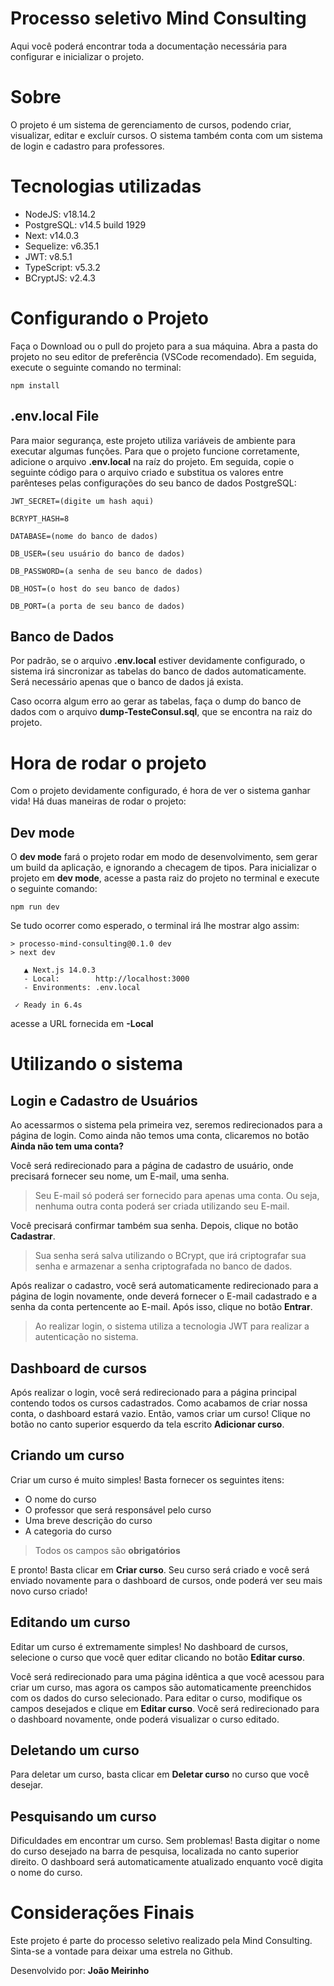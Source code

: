 # Processo seletivo Mind Consulting

Aqui você poderá encontrar toda a documentação necessária para configurar e inicializar o projeto.

# Sobre

O projeto é um sistema de gerenciamento de cursos, podendo criar, visualizar, editar e excluír cursos. O sistema também conta com um sistema de login e cadastro para professores.

# Tecnologias utilizadas

- NodeJS: v18.14.2
- PostgreSQL: v14.5 build 1929
- Next: v14.0.3
- Sequelize: v6.35.1
- JWT: v8.5.1
- TypeScript: v5.3.2
- BCryptJS: v2.4.3

# Configurando o Projeto

Faça o Download ou o pull do projeto para a sua máquina. Abra a pasta do projeto no seu editor de preferência (VSCode recomendado). Em seguida, execute o seguinte comando no terminal:

    npm install

## .env.local File

Para maior segurança, este projeto utiliza variáveis de ambiente para executar algumas funções. Para que o projeto funcione corretamente, adicione o arquivo **.env.local** na raíz do projeto. Em seguida, copie o seguinte código para o arquivo criado e substitua os valores entre parênteses pelas configurações do seu banco de dados PostgreSQL:

    JWT_SECRET=(digite um hash aqui)

    BCRYPT_HASH=8

    DATABASE=(nome do banco de dados)

    DB_USER=(seu usuário do banco de dados)

    DB_PASSWORD=(a senha de seu banco de dados)

    DB_HOST=(o host do seu banco de dados)

    DB_PORT=(a porta de seu banco de dados)

## Banco de Dados

Por padrão, se o arquivo **.env.local** estiver devidamente configurado, o sistema irá sincronizar as tabelas do banco de dados automaticamente. Será necessário apenas que o banco de dados já exista.

Caso ocorra algum erro ao gerar as tabelas, faça o dump do banco de dados com o arquivo **dump-TesteConsul.sql**, que se encontra na raiz do projeto.

# Hora de rodar o projeto

Com o projeto devidamente configurado, é hora de ver o sistema ganhar vida!
Há duas maneiras de rodar o projeto:

## Dev mode

O **dev mode** fará o projeto rodar em modo de desenvolvimento, sem gerar um build da aplicação, e ignorando a checagem de tipos. Para inicializar o projeto em **dev mode**, acesse a pasta raiz do projeto no terminal e execute o seguinte comando:

    npm run dev

Se tudo ocorrer como esperado, o terminal irá lhe mostrar algo assim:

    > processo-mind-consulting@0.1.0 dev
    > next dev

       ▲ Next.js 14.0.3
       - Local:        http://localhost:3000
       - Environments: .env.local

     ✓ Ready in 6.4s

acesse a URL fornecida em **-Local**

# Utilizando o sistema

## Login e Cadastro de Usuários

Ao acessarmos o sistema pela primeira vez, seremos redirecionados para a página de login. Como ainda não temos uma conta, clicaremos no botão **Ainda não tem uma conta?**

Você será redirecionado para a página de cadastro de usuário, onde precisará fornecer seu nome, um E-mail, uma senha.

> Seu E-mail só poderá ser fornecido para apenas uma conta. Ou seja, nenhuma outra conta poderá ser criada utilizando seu E-mail.

Você precisará confirmar também sua senha. Depois, clique no botão **Cadastrar**.

> Sua senha será salva utilizando o BCrypt, que irá criptografar sua senha e armazenar a senha criptografada no banco de dados.

Após realizar o cadastro, você será automaticamente redirecionado para a página de login novamente, onde deverá fornecer o E-mail cadastrado e a senha da conta pertencente ao E-mail. Após isso, clique no botão **Entrar**.

> Ao realizar login, o sistema utiliza a tecnologia JWT para realizar a autenticação no sistema.

## Dashboard de cursos

Após realizar o login, você será redirecionado para a página principal contendo todos os cursos cadastrados. Como acabamos de criar nossa conta, o dashboard estará vazio. Então, vamos criar um curso! Clique no botão no canto superior esquerdo da tela escrito **Adicionar curso**.

## Criando um curso

Criar um curso é muito simples! Basta fornecer os seguintes itens:

- O nome do curso
- O professor que será responsável pelo curso
- Uma breve descrição do curso
- A categoria do curso

> Todos os campos são **obrigatórios**

E pronto! Basta clicar em **Criar curso**. Seu curso será criado e você será enviado novamente para o dashboard de cursos, onde poderá ver seu mais novo curso criado!

## Editando um curso

Editar um curso é extremamente simples! No dashboard de cursos, selecione o curso que você quer editar clicando no botão **Editar curso**.

Você será redirecionado para uma página idêntica a que você acessou para criar um curso, mas agora os campos são automaticamente preenchidos com os dados do curso selecionado. Para editar o curso, modifique os campos desejados e clique em **Editar curso**. Você será redirecionado para o dashboard novamente, onde poderá visualizar o curso editado.

## Deletando um curso

Para deletar um curso, basta clicar em **Deletar curso** no curso que você desejar.

## Pesquisando um curso

Dificuldades em encontrar um curso. Sem problemas! Basta digitar o nome do curso desejado na barra de pesquisa, localizada no canto superior direito. O dashboard será automaticamente atualizado enquanto você digita o nome do curso.

# Considerações Finais

Este projeto é parte do processo seletivo realizado pela Mind Consulting. Sinta-se a vontade para deixar uma estrela no Github.

Desenvolvido por: **João Meirinho**
